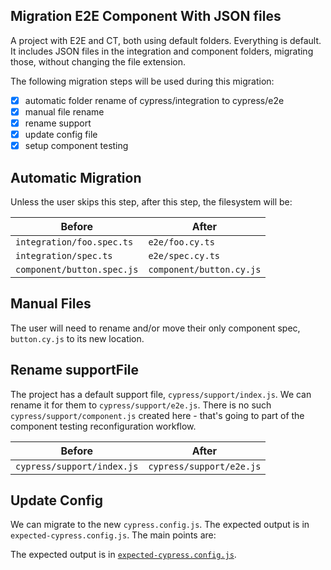 ## Migration E2E Component With JSON files

A project with E2E and CT, both using default folders. Everything is default. It 
includes JSON files in the integration and component folders, migrating those, 
without changing the file extension.

The following migration steps will be used during this migration:

- [x] automatic folder rename of cypress/integration to cypress/e2e
- [x] manual file rename
- [x] rename support
- [x] update config file
- [x] setup component testing

## Automatic Migration

Unless the user skips this step, after this step, the filesystem will be:

| Before | After|
|---|---|
| `integration/foo.spec.ts` | `e2e/foo.cy.ts` |
| `integration/spec.ts` | `e2e/spec.cy.ts` |
| `component/button.spec.js` | `component/button.cy.js` |

## Manual Files

The user will need to rename and/or move their only component spec, `button.cy.js` to its new location.

## Rename supportFile

The project has a default support file, `cypress/support/index.js`. We can rename it for them to `cypress/support/e2e.js`. There is no such `cypress/support/component.js` created here - that's going to part of the component testing reconfiguration workflow.

| Before | After|
|---|---|
| `cypress/support/index.js` | `cypress/support/e2e.js` |

## Update Config

We can migrate to the new `cypress.config.js`. The expected output is in `expected-cypress.config.js`. The main points are:

The expected output is in [`expected-cypress.config.js`](./expected-cypress.config.js).
